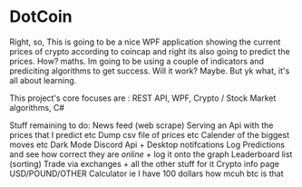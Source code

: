# DotCoin

Right, so, This is going to be a nice WPF application showing the current prices of crypto according to coincap and
right its also going to predict the prices. How? maths.
Im going to be using a couple of indicators and prediciting algorithms to get success. Will it work? Maybe. But yk what,
it's all about learning.

This project's core focuses are : REST API, WPF, Crypto / Stock Market algorithms, C#


Stuff remaining to do:
News feed (web scrape)
Serving an Api with the prices that I predict etc
Dump csv file of prices etc
Calender of the biggest moves etc
Dark Mode
Discord Api + Desktop notifcations
Log Predictions and see how correct they are *online* + log it onto the graph
Leaderboard list (sorting)
Trade via exchanges + all the other stuff for it
Crypto info page
USD/POUND/OTHER
Calculator ie I have 100 dollars how mcuh btc is that
